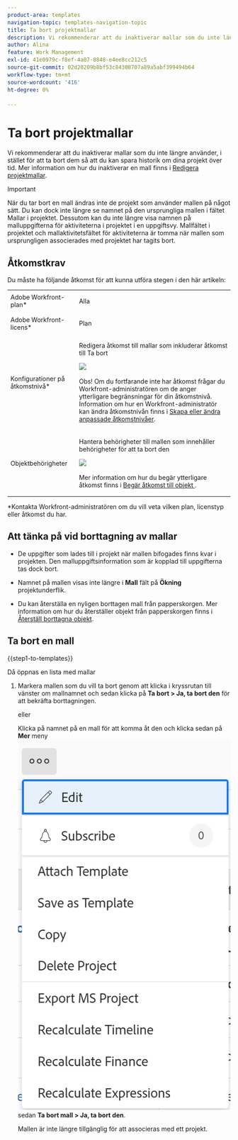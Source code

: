 ```yaml
---
product-area: templates
navigation-topic: templates-navigation-topic
title: Ta bort projektmallar
description: Vi rekommenderar att du inaktiverar mallar som du inte längre använder, i stället för att ta bort dem så att du kan spara historik om dina projekt över tid.
author: Alina
feature: Work Management
exl-id: 41e0979c-f8ef-4a07-8848-e4ee8cc212c5
source-git-commit: 02d20209b8bf53c84308707a89a5abf399494b64
workflow-type: tm+mt
source-wordcount: '416'
ht-degree: 0%

---
```


# Ta bort projektmallar

Vi rekommenderar att du inaktiverar mallar som du inte längre använder, i stället för att ta bort dem så att du kan spara historik om dina projekt över tid. Mer information om hur du inaktiverar en mall finns i [Redigera projektmallar](../../../manage-work/projects/create-and-manage-templates/edit-templates.md).

>[!IMPORTANT]
>
>När du tar bort en mall ändras inte de projekt som använder mallen på något sätt. Du kan dock inte längre se namnet på den ursprungliga mallen i fältet Mallar i projektet. Dessutom kan du inte längre visa namnen på malluppgifterna för aktiviteterna i projektet i en uppgiftsvy. Mallfältet i projektet och mallaktivitetsfältet för aktiviteterna är tomma när mallen som ursprungligen associerades med projektet har tagits bort.

## Åtkomstkrav

Du måste ha följande åtkomst för att kunna utföra stegen i den här artikeln:

<table style="table-layout:auto"> 
 <col> 
 <col> 
 <tbody> 
  <tr> 
   <td role="rowheader">Adobe Workfront-plan*</td> 
   <td> <p>Alla</p> </td> 
  </tr> 
  <tr> 
   <td role="rowheader">Adobe Workfront-licens*</td> 
   <td> <p>Plan </p> </td> 
  </tr> 
  <tr> 
   <td role="rowheader">Konfigurationer på åtkomstnivå*</td> 
   <td> <p>Redigera åtkomst till mallar som inkluderar åtkomst till Ta bort</p> <p> <img src="assets/template-access-level-with-advanced-settings-350x113.png" style="width: 350;height: 113;"> </p> <p>Obs! Om du fortfarande inte har åtkomst frågar du Workfront-administratören om de anger ytterligare begränsningar för din åtkomstnivå. Information om hur en Workfront-administratör kan ändra åtkomstnivån finns i <a href="../../../administration-and-setup/add-users/configure-and-grant-access/create-modify-access-levels.md" class="MCXref xref">Skapa eller ändra anpassade åtkomstnivåer</a>.</p> </td> 
  </tr> 
  <tr> 
   <td role="rowheader">Objektbehörigheter</td> 
   <td> <p>Hantera behörigheter till mallen som innehåller behörigheter för att ta bort den</p> <p> <img src="assets/template-manage-permissions-with-advanced-settings-350x352.png" style="width: 350;height: 352;"> </p> <p>Mer information om hur du begär ytterligare åtkomst finns i <a href="../../../workfront-basics/grant-and-request-access-to-objects/request-access.md" class="MCXref xref">Begär åtkomst till objekt </a>.</p> </td> 
  </tr> 
 </tbody> 
</table>

&#42;Kontakta Workfront-administratören om du vill veta vilken plan, licenstyp eller åtkomst du har.

## Att tänka på vid borttagning av mallar

* De uppgifter som lades till i projekt när mallen bifogades finns kvar i projekten. Den malluppgiftsinformation som är kopplad till uppgifterna tas dock bort.
* Namnet på mallen visas inte längre i **Mall** fält på **Ökning** projektunderflik.

* Du kan återställa en nyligen borttagen mall från papperskorgen. Mer information om hur du återställer objekt från papperskorgen finns i [Återställ borttagna objekt](../../../administration-and-setup/manage-workfront/manage-deleted-items/restore-deleted-items.md).

## Ta bort en mall

{{step1-to-templates}}

Då öppnas en lista med mallar

1. Markera mallen som du vill ta bort genom att klicka i kryssrutan till vänster om mallnamnet och sedan klicka på **Ta bort > Ja, ta bort den** för att bekräfta borttagningen.

   eller

   Klicka på namnet på en mall för att komma åt den och klicka sedan på **Mer** meny ![](assets/qs-more-icon-on-an-object.png) sedan **Ta bort mall > Ja, ta bort den**.

   Mallen är inte längre tillgänglig för att associeras med ett projekt.
